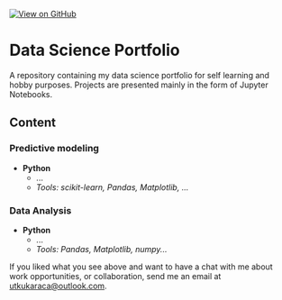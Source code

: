 [![View on GitHub](https://img.shields.io/badge/GitHub-View_on_GitHub-blue?logo=GitHub)](https://github.com/utkukrc/dataSciencePortfolio) 
# Data Science Portfolio

A repository containing my data science portfolio for self learning and hobby purposes. Projects are presented mainly in the form of Jupyter Notebooks.


## Content

### Predictive modeling

- __Python__
    - ...
    - _Tools: scikit-learn, Pandas, Matplotlib, ..._ 

### Data Analysis

- __Python__
    - ...
    - _Tools: Pandas, Matplotlib, numpy..._


If you liked what you see above and want to have a chat with me about work opportunities, or collaboration, send me an email at utkukaraca@outlook.com.
